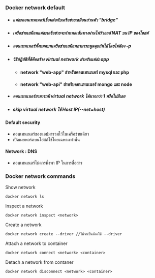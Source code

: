 
### Docker network default

- ##### แต่ละคอนเทนเนอร์เชื่อมต่อกับเครือข่ายเสมือนส่วนตัว "bridge"
- ##### เครือข่ายเสมือนแต่ละเครือข่ายจะกำหนดเส้นทางผ่านไฟร์วอลล์ NAT บน IP ของโฮสต์
- ##### คอนเทนเนอร์ทั้งหมดบนเครือข่ายเสมือนสามารถพูดคุยกันได้โดยไม่ต้อง -p
- ##### วิธีปฏิบัติที่ดีคือสร้าง virtual network สำหรับแต่ล่ะ app
  - #### network "web-app" สำหรับคอนเทนเนอร์ mysql และ php
  - #### network "web-api" สำหรับคอนเทนเนอร์ mongo และ node 
- ##### คอนเทนเนอร์สามารถมี virtual network ได้มากกว่า 1 หรือไม่มีเลย
- ##### skip virtual network ใช้ Host IP(--net=host)

#### Default security

- คอนเทนเนอร์ของแอปมารวมไว้ในเครือข่ายเดียว
- เปิดเผยพอร์ตบนโฮสต์ใช้โดยเฉพาะเท่านั้น

#### Network : DNS

- คอนเทนเนอร์ไม่ควรพึ่งพา IP ในการสื่อสาร

### Docker network commands

Show network 

    docker network ls

Inspect a network 

    docker network inspect <network>

Create a network

    docker network create --driver //ไม่จำเป็นต้องใช้ --driver

Attach a network to container 

    docker network connect <network> <container>
    
Detach a network from contaner 

    docker network disconnect <network> <container>
